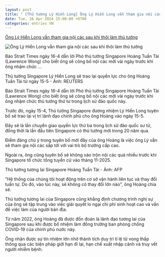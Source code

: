 ```yaml
---
layout: post
title: " [Thủ tướng Lý Hiển Long] Ông Lý Hiển Long vẫn tham gia nội các sau khi thôi làm thủ tướng"
date: Tue, 16 Apr 2024 15:00:00 +0700
categories: entries VN
---
```

[Ông Lý Hiển Long vẫn tham gia nội các sau khi thôi làm thủ tướng](https://tuoitre.vn/ong-ly-hien-long-van-tham-gia-noi-cac-sau-khi-thoi-lam-thu-tuong-20240416180100758.htm)

![Ông Lý Hiển Long vẫn tham gia nội các sau khi thôi làm thủ tướng](https://cdn1.tuoitre.vn/zoom/600_315/471584752817336320/2024/4/16/singapore-ly-hien-long-16828444675961716644693-46-288-802-1732-crop-17132656965621814368898.jpg)

Báo Strait Times ngày 16-4 dẫn lời Phó thủ tướng Singapore Hoàng Tuấn Tài (Lawrence Wong) cho biết ông sẽ công bố nội các mới vài ngày trước khi ông nhậm chức ...

Thủ tướng Singapore Lý Hiển Long sẽ trao lại quyền lực cho ông Hoàng Tuấn Tài từ ngày 15-5 - Ảnh: REUTERS

Báo Strait Times ngày 16-4 dẫn lời Phó thủ tướng Singapore Hoàng Tuấn Tài (Lawrence Wong) cho biết ông sẽ công bố nội các mới vài ngày trước khi ông nhậm chức thủ tướng thứ tư trong lịch sử đảo quốc này.

Trước đó, ngày 15-4, Thủ tướng Singapore đương nhiệm Lý Hiển Long tuyên bố sẽ trao lại vị trí lãnh đạo chính phủ cho ông Hoàng vào ngày 15-5.

Đây sẽ là lần chuyển giao quyền lực thứ ba trong lịch sử đảo quốc sư tử, đồng thời là lần đầu tiên Singapore có thủ tướng mới trong 20 năm qua.

Điểm đáng chú ý trong tuyên bố mới đây của ông Hoàng là việc ông Lý vẫn sẽ tham gia nội các sắp tới với vai trò bộ trưởng cấp cao.

Ngoài ra, ông cũng tuyên bố sẽ không xáo trộn nội các quá nhiều trước khi Singapore tổ chức tổng tuyển cử vào tháng 11-2025.

Thủ tướng tương lai Singapore Hoàng Tuấn Tài - Ảnh: AFP

"Hệ thống của chúng tôi hoạt động trên cơ sở vận hành liên tục và thay đổi tuần tự. Do đó, vào lúc này, sẽ không có thay đổi lớn nào", ông Hoàng chia sẻ.

Thủ tướng tương lai của Singapore cũng khẳng định chương trình nghị sự của ông sẽ tập trung vào việc giải quyết lo ngại chi phí sinh hoạt cao và vấn đề việc làm của người bản địa.

Từ năm 2022, ông Hoàng đã được đồn đoán là lãnh đạo tương lai của Singapore sau khi được bổ nhiệm làm đồng trưởng ban phòng chống COVID-19 của chính phủ nước này.

Ông nhận được sự tín nhiệm lớn nhờ thành tích duy trì tỉ lệ tử vong thấp thông qua các biện pháp giới hạn đi lại, hạn chế xuất nhập cảnh và truy vết người nhiễm bệnh.

